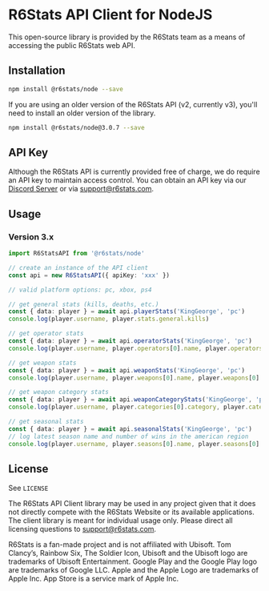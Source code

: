 # R6Stats API Client for NodeJS

This open-source library is provided by the R6Stats team as a means of accessing the public R6Stats web API.

## Installation

```bash
npm install @r6stats/node --save
```

If you are using an older version of the R6Stats API (v2, currently v3), you'll need to install an older version of the library.

```bash
npm install @r6stats/node@3.0.7 --save
```

## API Key

Although the R6Stats API is currently provided free of charge, we do require an API key to maintain access control. You can obtain an API key via our [Discord Server](https://discord.com/invite/pUdraS3) or via [support@r6stats.com](support@r6stats.com).

## Usage

### Version 3.x

```ts
import R6StatsAPI from '@r6stats/node'

// create an instance of the API client
const api = new R6StatsAPI({ apiKey: 'xxx' })
```

```ts
// valid platform options: pc, xbox, ps4

// get general stats (kills, deaths, etc.)
const { data: player } = await api.playerStats('KingGeorge', 'pc')
console.log(player.username, player.stats.general.kills)

// get operator stats
const { data: player } = await api.operatorStats('KingGeorge', 'pc')
console.log(player.username, player.operators[0].name, player.operators[0].kills)

// get weapon stats
const { data: player } = await api.weaponStats('KingGeorge', 'pc')
console.log(player.username, player.weapons[0].name, player.weapons[0].kills)

// get weapon category stats
const { data: player } = await api.weaponCategoryStats('KingGeorge', 'pc')
console.log(player.username, player.categories[0].category, player.categories[0].kills)

// get seasonal stats
const { data: player } = await api.seasonalStats('KingGeorge', 'pc')
// log latest season name and number of wins in the american region
console.log(player.username, player.seasons[0].name, player.seasons[0].regions.ncsa[0].wins)
```

## License

See `LICENSE`

The R6Stats API Client library may be used in any project given that it does not directly compete with the R6Stats Website or its available applications. The client library is meant for individual usage only. Please direct all licensing questions to [support@r6stats.com](mailto:support@r6stats.com).

R6Stats is a fan-made project and is not affiliated with Ubisoft. Tom Clancy’s, Rainbow Six, The Soldier Icon, Ubisoft and the Ubisoft logo are trademarks of Ubisoft Entertainment. Google Play and the Google Play logo are trademarks of Google LLC. Apple and the Apple Logo are trademarks of Apple Inc. App Store is a service mark of Apple Inc.
